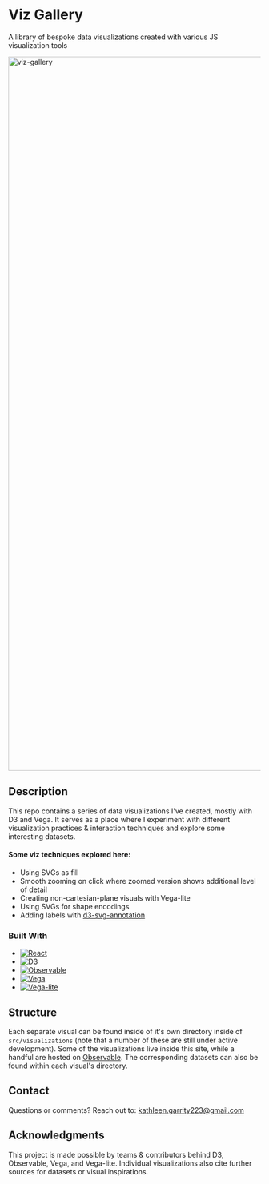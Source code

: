 # Viz Gallery

A library of bespoke data visualizations created with various JS visualization tools

<img width="1427" alt="viz-gallery" src="https://github.com/user-attachments/assets/1a867242-805e-4dd2-bbdf-1a41f08b2fda" />


## Description
This repo contains a series of data visualizations I've created, mostly with D3 and Vega. It serves as a place where I experiment with different visualization practices & interaction techniques and explore some interesting datasets.

#### Some viz techniques explored here:
* Using SVGs as fill
* Smooth zooming on click where zoomed version shows additional level of detail
* Creating non-cartesian-plane visuals with Vega-lite
* Using SVGs for shape encodings
* Adding labels with [d3-svg-annotation](https://www.npmjs.com/package/d3-svg-annotation)



### Built With

* [![React][React.js]][React-url]
* [![D3][D3.js]][D3-url]
* [![Observable][Observable]][Observable-url]
* [![Vega][Vega]][Vega-url]
* [![Vega-lite][Vega-lite]][Vega-lite-url]





## Structure

Each separate visual can be found inside of it's own directory inside of `src/visualizations` (note that a number of these are still under active development). Some of the visualizations live inside this site, while a handful are hosted on [Observable](https://observablehq.com/about). The corresponding datasets can also be found within each visual's directory.


## Contact
Questions or comments? Reach out to: kathleen.garrity223@gmail.com


## Acknowledgments
This project is made possible by teams & contributors behind D3, Observable, Vega, and Vega-lite. Individual visualizations also cite further sources for datasets or visual inspirations.


[React.js]: https://img.shields.io/badge/React-20232A?style=for-the-badge&logo=react&logoColor=61DAFB
[React-url]: https://reactjs.org/
[D3.js]: https://img.shields.io/badge/D3-20232A?style=for-the-badge&logo=d3&logoColor=61DAFB
[D3-url]: https://d3js.org/
[Observable]: https://img.shields.io/badge/Observable-20232A?style=for-the-badge&logo=observable&logoColor=61DAFB
[Observable-url]: https://observablehq.com/about
[Vega]: https://img.shields.io/badge/Vega-20232A?style=for-the-badge&logo=vega&logoColor=61DAFB
[Vega-url]:https://vega.github.io/vega/
[Vega-lite]: https://img.shields.io/badge/VegaLite-20232A?style=for-the-badge&logo=vega&logoColor=61DAFB
[Vega-lite-url]: https://vega.github.io/vega-lite/
